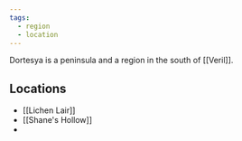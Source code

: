 ```yaml
---
tags:
  - region
  - location
---
```

Dortesya is a peninsula and a region in the south of [[Veril]]. 
## Locations
- [[Lichen Lair]]
- [[Shane's Hollow]]
- 